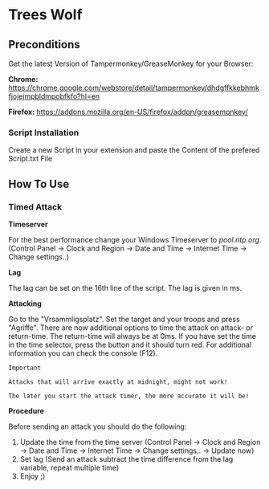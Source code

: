 # Trees Wolf
## Preconditions
Get the latest Version of Tampermonkey/GreaseMonkey for your Browser:

**Chrome:** https://chrome.google.com/webstore/detail/tampermonkey/dhdgffkkebhmkfjojejmpbldmpobfkfo?hl=en

**Firefox:** https://addons.mozilla.org/en-US/firefox/addon/greasemonkey/

### Script Installation
Create a new Script in your extension and paste the Content of the prefered Script.txt File

## How To Use
### Timed Attack
**Timeserver**

For the best performance change your Windows Timeserver to *pool.ntp.org*. (Control Panel -> Clock and Region -> Date and Time -> Internet Time -> Change settings..)

**Lag**

The lag can be set on the 16th line of the script. The lag is given in ms.

**Attacking**

Go to the "Vrsammligsplatz". Set the target and your troops and press "Agriffe". There are now additional options to time the attack on attack- or return-time. The return-time will always be at 0ms. If you have set the time in the time selector, press the button and it should turn red. For additional information you can check the console (F12).

``Important``

``Attacks that will arrive exactly at midnight, might not work!``

``The later you start the attack timer, the more accurate it will be!``



**Procedure**

Before sending an attack you should do the following:

1. Update the time from the time server (Control Panel -> Clock and Region -> Date and Time -> Internet Time -> Change settings.. -> Update now)
2. Set lag (Send an attack subtract the time difference from the lag variable, repeat multiple time)
3. Enjoy ;)
